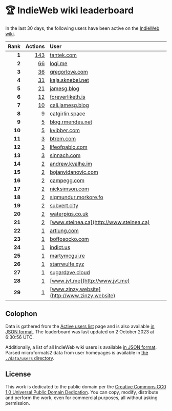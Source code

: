 # 🏆 IndieWeb wiki leaderboard

In the last 30 days, the following users have been active on the [IndieWeb wiki](https://indieweb.org).

| Rank | Actions | User |
|-----:|--------:|:-----|
| **1** | [143](https://indieweb.org/Special:Contributions/Tantek.com) | [tantek.com](http://tantek.com) |
| **2** | [66](https://indieweb.org/Special:Contributions/Loqi.me) | [loqi.me](http://loqi.me) |
| **3** | [36](https://indieweb.org/Special:Contributions/Gregorlove.com) | [gregorlove.com](http://gregorlove.com) |
| **4** | [31](https://indieweb.org/Special:Contributions/Kaja.sknebel.net) | [kaja.sknebel.net](http://kaja.sknebel.net) |
| **5** | [21](https://indieweb.org/Special:Contributions/Jamesg.blog) | [jamesg.blog](http://jamesg.blog) |
| **6** | [12](https://indieweb.org/Special:Contributions/Foreverliketh.is) | [foreverliketh.is](http://foreverliketh.is) |
| **7** | [10](https://indieweb.org/Special:Contributions/Cali.jamesg.blog) | [cali.jamesg.blog](http://cali.jamesg.blog) |
| **8** | [9](https://indieweb.org/Special:Contributions/Catgirlin.space) | [catgirlin.space](http://catgirlin.space) |
| **9** | [5](https://indieweb.org/Special:Contributions/Blog.rmendes.net) | [blog.rmendes.net](http://blog.rmendes.net) |
| **10** | [5](https://indieweb.org/Special:Contributions/Kvibber.com) | [kvibber.com](http://kvibber.com) |
| **11** | [3](https://indieweb.org/Special:Contributions/Btrem.com) | [btrem.com](http://btrem.com) |
| **12** | [3](https://indieweb.org/Special:Contributions/Lifeofpablo.com) | [lifeofpablo.com](http://lifeofpablo.com) |
| **13** | [3](https://indieweb.org/Special:Contributions/Sinnach.com) | [sinnach.com](http://sinnach.com) |
| **14** | [2](https://indieweb.org/Special:Contributions/Andrew.kvalhe.im) | [andrew.kvalhe.im](http://andrew.kvalhe.im) |
| **15** | [2](https://indieweb.org/Special:Contributions/Bojanvidanovic.com) | [bojanvidanovic.com](http://bojanvidanovic.com) |
| **16** | [2](https://indieweb.org/Special:Contributions/Campegg.com) | [campegg.com](http://campegg.com) |
| **17** | [2](https://indieweb.org/Special:Contributions/Nicksimson.com) | [nicksimson.com](http://nicksimson.com) |
| **18** | [2](https://indieweb.org/Special:Contributions/Sigmundur.morkore.fo) | [sigmundur.morkore.fo](http://sigmundur.morkore.fo) |
| **19** | [2](https://indieweb.org/Special:Contributions/Subvert.city) | [subvert.city](http://subvert.city) |
| **20** | [2](https://indieweb.org/Special:Contributions/Waterpigs.co.uk) | [waterpigs.co.uk](http://waterpigs.co.uk) |
| **21** | [2](https://indieweb.org/Special:Contributions/Www.steinea.ca) | [www.steinea.ca](http://www.steinea.ca) |
| **22** | [1](https://indieweb.org/Special:Contributions/Artlung.com) | [artlung.com](http://artlung.com) |
| **23** | [1](https://indieweb.org/Special:Contributions/Boffosocko.com) | [boffosocko.com](http://boffosocko.com) |
| **24** | [1](https://indieweb.org/Special:Contributions/Indict.us) | [indict.us](http://indict.us) |
| **25** | [1](https://indieweb.org/Special:Contributions/Martymcgui.re) | [martymcgui.re](http://martymcgui.re) |
| **26** | [1](https://indieweb.org/Special:Contributions/Starrwulfe.xyz) | [starrwulfe.xyz](http://starrwulfe.xyz) |
| **27** | [1](https://indieweb.org/Special:Contributions/Sugardave.cloud) | [sugardave.cloud](http://sugardave.cloud) |
| **28** | [1](https://indieweb.org/Special:Contributions/Www.jvt.me) | [www.jvt.me](http://www.jvt.me) |
| **29** | [1](https://indieweb.org/Special:Contributions/Www.zinzy.website) | [www.zinzy.website](http://www.zinzy.website) |


## Colophon

Data is gathered from the [Active users list](https://indieweb.org/Special:ActiveUsers) page and is also available [in JSON format](https://github.com/jgarber623/indieweb-wiki-leaderboard/blob/main/data/leaderboard.json). The leaderboard was last updated on 2 October 2023 at 6:30:56 UTC.

Additionally, a list of all IndieWeb wiki users is available [in JSON format](https://github.com/jgarber623/indieweb-wiki-leaderboard/blob/main/data/users.json). Parsed microformats2 data from user homepages is available in [the `./data/users` directory](https://github.com/jgarber623/indieweb-wiki-leaderboard/blob/main/data/users).

## License

This work is dedicated to the public domain per the [Creative Commons CC0 1.0 Universal Public Domain Dedication](https://creativecommons.org/publicdomain/zero/1.0/). You can copy, modify, distribute and perform the work, even for commercial purposes, all without asking permission.
